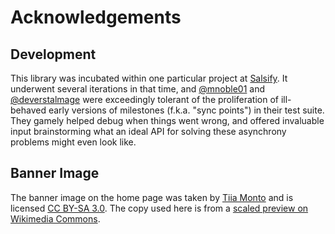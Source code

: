 # Acknowledgements

## Development

This library was incubated within one particular project at [Salsify](https://www.salsify.com/). It underwent several iterations in that time, and [@mnoble01](https://github.com/mnoble01) and [@deverstalmage](https://github.com/deverstalmage) were exceedingly tolerant of the proliferation of ill-behaved early versions of milestones (f.k.a. "sync points") in their test suite. They gamely helped debug when things went wrong, and offered invaluable input brainstorming what an ideal API for solving these asynchrony problems might even look like.

## Banner Image

The banner image on the home page was taken by [Tiia Monto](https://commons.wikimedia.org/wiki/User:Kulmalukko) and is licensed [CC BY-SA 3.0](https://creativecommons.org/licenses/by-sa/3.0/deed.en). The copy used here is from a [scaled preview on Wikimedia Commons](https://commons.wikimedia.org/wiki/File:Nyr%C3%B6l%C3%A4_nature_trail_4.jpg).
